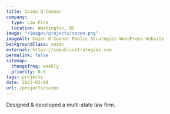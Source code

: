 ```yaml
---
title: Cozen O'Connor
company:
  type: Law Firm
  location: Washington, DC
image: "/images/projects/cozen.png"
imageAlt: Cozen O'Connor Public Strategies WordPress Website
backgroundClass: cozen
external: https://copublicstrategies.com
permalink: false
sitemap:
  changefreq: weekly
  priority: 0.5
tags: projects
date: 2023-03-04
url: /projects/cozen
---
```


<p class="font-41">Designed & developed a multi-state law firm.</p>